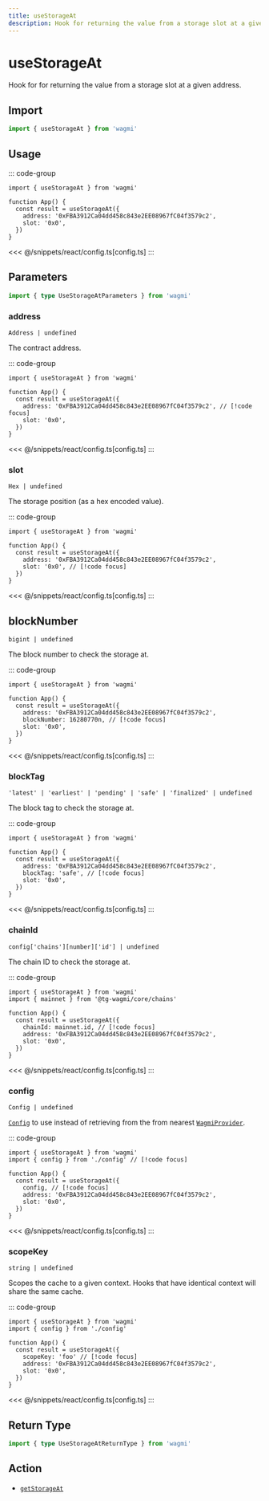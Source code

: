 ```yaml
---
title: useStorageAt
description: Hook for returning the value from a storage slot at a given address.
---
```


<script setup>
const packageName = 'wagmi'
const actionName = 'getStorageAt'
const typeName = 'GetStorageAt'
const TData = 'GetStorageAtData'
const TError = 'GetStorageAtErrorType'
</script>

# useStorageAt

Hook for for returning the value from a storage slot at a given address.

## Import

```ts
import { useStorageAt } from 'wagmi'
```

## Usage

::: code-group
```tsx [index.tsx]
import { useStorageAt } from 'wagmi'

function App() {
  const result = useStorageAt({
    address: '0xFBA3912Ca04dd458c843e2EE08967fC04f3579c2',
    slot: '0x0',
  })
}
```
<<< @/snippets/react/config.ts[config.ts]
:::

## Parameters

```ts
import { type UseStorageAtParameters } from 'wagmi'
```

### address

`Address | undefined`

The contract address.

::: code-group
```tsx [index.tsx]
import { useStorageAt } from 'wagmi'

function App() {
  const result = useStorageAt({
    address: '0xFBA3912Ca04dd458c843e2EE08967fC04f3579c2', // [!code focus]
    slot: '0x0',
  })
}
```
<<< @/snippets/react/config.ts[config.ts]
:::

### slot

`Hex | undefined`

The storage position (as a hex encoded value).

::: code-group
```tsx [index.tsx]
import { useStorageAt } from 'wagmi'

function App() {
  const result = useStorageAt({
    address: '0xFBA3912Ca04dd458c843e2EE08967fC04f3579c2',
    slot: '0x0', // [!code focus]
  })
}
```
<<< @/snippets/react/config.ts[config.ts]
:::

## blockNumber

`bigint | undefined`

The block number to check the storage at.

::: code-group
```tsx [index.tsx]
import { useStorageAt } from 'wagmi'

function App() {
  const result = useStorageAt({
    address: '0xFBA3912Ca04dd458c843e2EE08967fC04f3579c2',
    blockNumber: 16280770n, // [!code focus]
    slot: '0x0',
  })
}
```
<<< @/snippets/react/config.ts[config.ts]
:::

### blockTag

`'latest' | 'earliest' | 'pending' | 'safe' | 'finalized' | undefined`

The block tag to check the storage at.

::: code-group
```tsx [index.tsx]
import { useStorageAt } from 'wagmi'

function App() {
  const result = useStorageAt({
    address: '0xFBA3912Ca04dd458c843e2EE08967fC04f3579c2',
    blockTag: 'safe', // [!code focus]
    slot: '0x0',
  })
}
```
<<< @/snippets/react/config.ts[config.ts]
:::

### chainId

`config['chains'][number]['id'] | undefined`

The chain ID to check the storage at.

::: code-group
```tsx [index.tsx]
import { useStorageAt } from 'wagmi'
import { mainnet } from '@tg-wagmi/core/chains'

function App() {
  const result = useStorageAt({
    chainId: mainnet.id, // [!code focus]
    address: '0xFBA3912Ca04dd458c843e2EE08967fC04f3579c2',
    slot: '0x0',
  })
}
```
<<< @/snippets/react/config.ts[config.ts]
:::

### config

`Config | undefined`

[`Config`](/react/api/createConfig#config) to use instead of retrieving from the from nearest [`WagmiProvider`](/react/api/WagmiProvider).

::: code-group
```tsx [index.tsx]
import { useStorageAt } from 'wagmi'
import { config } from './config' // [!code focus]

function App() {
  const result = useStorageAt({
    config, // [!code focus]
    address: '0xFBA3912Ca04dd458c843e2EE08967fC04f3579c2',
    slot: '0x0',
  })
}
```
<<< @/snippets/react/config.ts[config.ts]
:::

### scopeKey

`string | undefined`

Scopes the cache to a given context. Hooks that have identical context will share the same cache.

::: code-group
```tsx [index.tsx]
import { useStorageAt } from 'wagmi'
import { config } from './config'

function App() {
  const result = useStorageAt({
    scopeKey: 'foo' // [!code focus]
    address: '0xFBA3912Ca04dd458c843e2EE08967fC04f3579c2',
    slot: '0x0',
  })
}
```
<<< @/snippets/react/config.ts[config.ts]
:::

<!--@include: @shared/query-options.md-->

## Return Type

```ts
import { type UseStorageAtReturnType } from 'wagmi'
```

<!--@include: @shared/query-result.md-->

<!--@include: @shared/query-imports.md-->

## Action

- [`getStorageAt`](/core/api/actions/getStorageAt)
